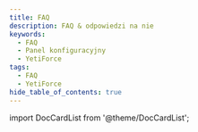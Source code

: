 ```yaml
---
title: FAQ
description: FAQ & odpowiedzi na nie
keywords:
  - FAQ
  - Panel konfiguracyjny
  - YetiForce
tags:
  - FAQ
  - YetiForce
hide_table_of_contents: true
---
```


import DocCardList from '@theme/DocCardList';

<DocCardList />
